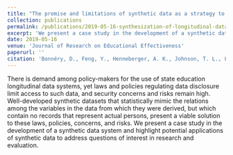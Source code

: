 ```yaml
---
title: "The promise and limitations of synthetic data as a strategy to expand access to state-level multi-agency longitudinal data."
collection: publications
permalink: /publications/2019-05-16-synthesization-of-longitudinal-data
excerpt: 'We present a case study in the development of a synthetic data system designed to expand access to multi-agency longitudinal data, and we highlight the role of synthetic data in addressing questions of interest in policy and program evaluation.'
date: 2019-05-16
venue: 'Journal of Research on Educational Effectiveness'
paperurl: ''
citation: 'Bonnéry, D., Feng, Y., Henneberger, A. K., Johnson, T. L., Lachowicz, M., Rose, B. A., Shaw, T.,  Stapleton, L. M., Woolley, M. E., Zheng, Y. (In Press). The promise and limitations of synthetic data as a strategy to expand access to state-level multi-agency longitudinal data. <i>Journal of Research on Educational Effectiveness</i>. Note: authors listed in alphabetical order.'
---
```

There is demand among policy-makers for the use of state education longitudinal data systems, yet laws and policies regulating data disclosure limit access to such data, and security concerns and risks remain high. Well-developed synthetic datasets that statistically mimic the relations among the variables in the data from which they were derived, but which contain no records that represent actual persons, present a viable solution to these laws, policies, concerns, and risks. We present a case study in the development of a synthetic data system and highlight potential applications of synthetic data to address questions of interest in research and evaluation.
